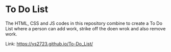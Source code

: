 # To Do List

The HTML, CSS and JS codes in this repository combine to create a To Do List where a person can add work, strike off the doen wrok and also remove work. 

Link: https://ys2723.github.io/To-Do_List/ 

